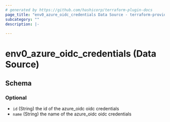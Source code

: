 ```yaml
---
# generated by https://github.com/hashicorp/terraform-plugin-docs
page_title: "env0_azure_oidc_credentials Data Source - terraform-provider-env0"
subcategory: ""
description: |-
  
---
```


# env0_azure_oidc_credentials (Data Source)





<!-- schema generated by tfplugindocs -->
## Schema

### Optional

- `id` (String) the id of the azure_oidc oidc credentials
- `name` (String) the name of the azure_oidc oidc credentials
